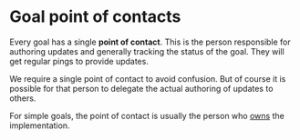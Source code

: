 # Goal point of contacts

Every goal has a single **point of contact**. This is the person responsible for authoring updates and generally tracking the status of the goal. They will get regular pings to provide updates.

We require a single point of contact to avoid confusion. But of course it is possible for that person to delegate the actual authoring of updates to others.

For simple goals, the point of contact is usually the person who [owns](./owners.md) the implementation.